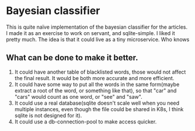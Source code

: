 # Bayesian classifier

This is quite naїve implementation of the bayesian classifier for the articles. I made it as an exercise to work on servant, and sqlite-simple. I liked it pretty much. The idea is that it could live as a tiny microservice. Who knows

## What can be done to make it better.

1. It could have another table of blacklisted words, those would not affect the final result. It would be both more accurate and more efficient.
1. It could have some way to put all the words in the same form(maybe extract a root of the word, or something like that), so that "car" and "cars" would count as one word, or "see" and "saw".
1. It could use a real database(sqlite doesn't scale well when you need multiple instances, even though the file could be shared in K8s, I think sqlite is not designed for it).
1. It could use a db-connection-pool to make access quicker.